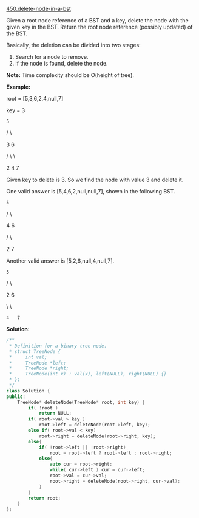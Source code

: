 [450.delete-node-in-a-bst](https://leetcode.com/problems/delete-node-in-a-bst/)  

Given a root node reference of a BST and a key, delete the node with the given key in the BST. Return the root node reference (possibly updated) of the BST.

Basically, the deletion can be divided into two stages:

1.  Search for a node to remove.
2.  If the node is found, delete the node.

**Note:** Time complexity should be O(height of tree).

**Example:**

  
root = \[5,3,6,2,4,null,7\]
  
key = 3
  

  
    5
  
   / \\
  
  3   6
  
 / \\   \\
  
2   4   7
  

  
Given key to delete is 3. So we find the node with value 3 and delete it.
  

  
One valid answer is \[5,4,6,2,null,null,7\], shown in the following BST.
  

  
    5
  
   / \\
  
  4   6
  
 /     \\
  
2       7
  

  
Another valid answer is \[5,2,6,null,4,null,7\].
  

  
    5
  
   / \\
  
  2   6
  
   \\   \\
  
    4   7  



**Solution:**  

```cpp
/**
 * Definition for a binary tree node.
 * struct TreeNode {
 *     int val;
 *     TreeNode *left;
 *     TreeNode *right;
 *     TreeNode(int x) : val(x), left(NULL), right(NULL) {}
 * };
 */
class Solution {
public:
    TreeNode* deleteNode(TreeNode* root, int key) {
        if( !root )
            return NULL;
        if( root->val > key )
            root->left = deleteNode(root->left, key);
        else if( root->val < key)
            root->right = deleteNode(root->right, key);
        else{
            if( !root->left || !root->right)
                root = root->left ? root->left : root->right;
            else{
                auto cur = root->right;
                while( cur->left ) cur = cur->left;
                root->val = cur->val;
                root->right = deleteNode(root->right, cur->val);
            }
        }
        return root;
    }
};
```
      
